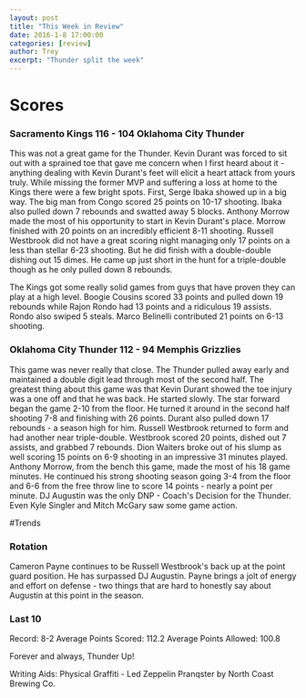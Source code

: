 ```yaml
---
layout: post
title: "This Week in Review"
date: 2016-1-8 17:00:00 
categories: [review]
author: Trey
excerpt: "Thunder split the week"
---
```


# Scores

### Sacramento Kings 116 - 104 Oklahoma City Thunder

This was not a great game for the Thunder. Kevin Durant was forced to sit out with a sprained toe that gave me concern when I first heard about it - anything dealing with Kevin Durant's feet will elicit a heart attack from yours truly. While missing the former MVP and suffering a loss at home to the Kings there were a few bright spots. First, Serge Ibaka showed up in a big way. The big man from Congo scored 25 points on 10-17 shooting. Ibaka also pulled down 7 rebounds and swatted away 5 blocks. Anthony Morrow made the most of his opportunity to start in Kevin Durant's place. Morrow finished with 20 points on an incredibly efficient 8-11 shooting. Russell Westbrook did not have a great scoring night managing only 17 points on a less than stellar 6-23 shooting. But he did finish with a double-double dishing out 15 dimes. He came up just short in the hunt for a triple-double though as he only pulled down 8 rebounds. 

The Kings got some really solid games from guys that have proven they can play at a high level. Boogie Cousins scored 33 points and pulled down 19 rebounds while Rajon Rondo had 13 points and a ridiculous 19 assists. Rondo also swiped 5 steals. Marco Belinelli contributed 21 points on 6-13 shooting. 

### Oklahoma City Thunder 112 - 94 Memphis Grizzlies

This game was never really that close. The Thunder pulled away early and maintained a double digit lead through most of the second half. The greatest thing about this game was that Kevin Durant showed the toe injury was a one off and that he was back. He started slowly. The star forward began the game 2-10 from the floor. He turned it around in the second half shooting 7-8 and finishing with 26 points. Durant also pulled down 17 rebounds - a season high for him. Russell Westbrook returned to form and had another near triple-double. Westbrook scored 20 points, dished out 7 assists, and grabbed 7 rebounds. Dion Waiters broke out of his slump as well scoring 15 points on 6-9 shooting in an impressive 31 minutes played. Anthony Morrow, from the bench this game, made the most of his 18 game minutes. He continued his strong shooting season going 3-4 from the floor and 6-6 from the free throw line to score 14 points - nearly a point per minute. DJ Augustin was the only DNP - Coach's Decision for the Thunder. Even Kyle Singler and Mitch McGary saw some game action.

#Trends

### Rotation

Cameron Payne continues to be Russell Westbrook's back up at the point guard position. He has surpassed DJ Augustin. Payne brings a jolt of energy and effort on defense - two things that are hard to honestly say about Augustin at this point in the season. 

### Last 10

Record: 8-2
Average Points Scored: 112.2 
Average Points Allowed: 100.8

Forever and always, Thunder Up!

Writing Aids:
Physical Graffiti - Led Zeppelin
Pranqster by North Coast Brewing Co.

